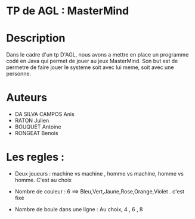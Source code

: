 TP de AGL : MasterMind
=======================

Description
===========

Dans le cadre d'un tp D'AGL, nous avons a mettre en place un programme codé en Java qui permet 
de jouer au jeux MasterMind. Son but est de permetre de faire jouer le systeme soit avec 
lui meme, soit avec une personne.

Auteurs
========

  * DA SILVA CAMPOS Anis
  * RATON Julien
  * BOUQUET Antoine
  * RONGEAT Benois

Les regles :
============

  * Deux joueurs : machine vs machine , homme vs machine, homme vs homme. C'est au choix
  
  * Nombre de couleur : 6 ==> Bleu,Vert,Jaune,Rose,Orange,Violet . c'est fixé
  
  * Nombre de boule dans une ligne : Au choix, 4 , 6 , 8


